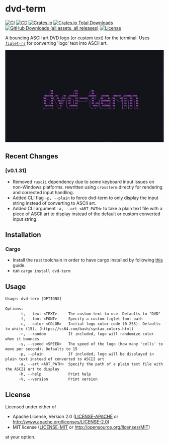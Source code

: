 # dvd-term 

[![CI](https://github.com/alefnull/dvd-term/workflows/CI/badge.svg)](https://github.com/alefnull/dvd-term/actions)
[![CD](https://github.com/alefnull/dvd-term/workflows/CD/badge.svg)](https://github.com/alefnull/dvd-term/actions)
[![Crates.io](https://img.shields.io/crates/v/dvd-term.svg)](https://crates.io/crates/dvd-term)
[![Crates.io Total Downloads](https://img.shields.io/crates/d/dvd-term?label=crates.io%20downloads)](https://crates.io/crates/dvd-term)
[![GitHub Downloads (all assets, all releases)](https://img.shields.io/github/downloads/alefnull/dvd-term/total?label=github%20downloads)](https://github.com/alefnull/dvd-term/releases)
[![License](https://img.shields.io/crates/l/dvd-term)](https://img.shields.io/github/actions/workflow/status/alefnull/dvd-term/cd?label=build)

A bouncing ASCII art DVD logo (or custom text) for the terminal. Uses [`figlet-rs`](https://crates.io/crates/figlet-rs) for converting 'logo' text into ASCII art.

![example gif](dvd-term.gif)

## Recent Changes

### [v0.1.31]

* Removed `ruscii` dependency due to some keyboard input issues on non-Windows platforms. rewritten using `crossterm` directly for rendering and corrected input handling.
* Added CLI flag `-p, --plain` to force dvd-term to only display the input string instead of converting to ASCII art.
* Added CLI argument `-a, --art <ART_PATH>` to take a plain text file with a piece of ASCII art to display instead of the default or custom converted input string.

## Installation

### Cargo

* Install the rust toolchain in order to have cargo installed by following
  [this](https://www.rust-lang.org/tools/install) guide.
* run `cargo install dvd-term`

## Usage

```
Usage: dvd-term [OPTIONS]

Options:
      -t, --text <TEXT>     The custom text to use. Defaults to "DVD"
      -f, --font <FONT>     Specify a custom figlet font path
      -c, --color <COLOR>   Initial logo color code (0-255). Defaults to white (15). (https://ss64.com/bash/syntax-colors.html)
      -r, --random          If included, logo will randomize color when it bounces
      -s, --speed <SPEED>   The speed of the logo (how many 'cells' to move per second). Defaults to 15
      -p, --plain           If included, logo will be displayed in plain text instead of converted to ASCII art
      -a, --art <ART_PATH>  Specify the path of a plain text file with the ASCII art to display
      -h, --help            Print help
      -V, --version         Print version
```

## License

Licensed under either of

 * Apache License, Version 2.0
   ([LICENSE-APACHE](LICENSE-APACHE) or http://www.apache.org/licenses/LICENSE-2.0)
 * MIT license
   ([LICENSE-MIT](LICENSE-MIT) or http://opensource.org/licenses/MIT)

at your option.
